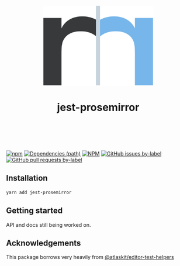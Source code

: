 <div align="center">
	<br />
	<div>
		<img width="300" src="../../support/assets/logo-icon.svg" alt="remirror" />
    <h1 align="center">jest-prosemirror</h1>
	</div>
    <br />
    <br />
    <br />
    <br />
</div>

[![npm](https://img.shields.io/npm/dm/jest-prosemirror.svg?style=for-the-badge&logo=npm)](https://www.npmjs.com/package/jest-prosemirror) [![Dependencies (path)](https://img.shields.io/david/ifiokjr/remirror.svg?logo=npm&path=@remirror%2Fextension-mention&style=for-the-badge)](https://github.com/ifiokjr/remirror/blob/master/jest-prosemirror/package.json) [![NPM](https://img.shields.io/npm/l/jest-prosemirror.svg?style=for-the-badge)](https://github.com/ifiokjr/remirror/blob/master/LICENSE) [![GitHub issues by-label](https://img.shields.io/github/issues/ifiokjr/remirror/package%3A%20jest-prosemirror.svg?label=Open%20Issues&logo=github&style=for-the-badge)](https://github.com/ifiokjr/remirror/issues?utf8=%E2%9C%93&q=is%3Aissue+is%3Aopen+sort%3Aupdated-desc+label%3Apackage%3A%20jest-prosemirror) [![GitHub pull requests by-label](https://img.shields.io/github/issues-pr/ifiokjr/remirror/package%3A%20jest-prosemirror.svg?label=Open%20Pull%20Requests&logo=github&style=for-the-badge)](https://github.com/ifiokjr/remirror/pulls?utf8=%E2%9C%93&q=is%3Apr+is%3Aopen+sort%3Aupdated-desc+label%3Apackage%3A%20jest-prosemirror)

## Installation

```bash
yarn add jest-prosemirror
```

## Getting started

API and docs still being worked on.

## Acknowledgements

This package borrows very heavily from [@atlaskit/editor-test-helpers](https://www.npmjs.com/package/@atlaskit/editor-test-helpers)
